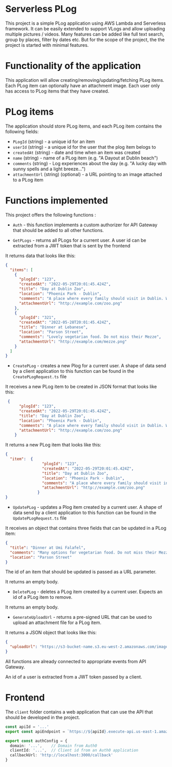 # Serverless PLog

This project is a simple PLog application using AWS Lambda and Serverless framework. 
It can be easily extended to support VLogs and allow uploading multiple pictures / videos. 
Many features can be added like full text search, group by places, filter by dates etc. But for the scope of the project, the the project is started with minimal features.

# Functionality of the application

This application will allow creating/removing/updating/fetching PLog items. 
Each PLog item can optionally have an attachment image. Each user only has access to PLog items that they have created.

# PLog items

The application should store PLog items, and each PLog item contains the following fields:

* `PLogId` (string) - a unique id for an item
* `userId` (string) - a unique id for the user that the plog item belogs to
* `createdAt` (string) - date and time when an item was created
* `name` (string) - name of a PLog item (e.g. "A Dayout at Dublin beach")
* `comments` (string) - Log experiences about the day (e.g. "A lucky day with sunny spells and a light breeze...")
* `attachmentUrl` (string) (optional) - a URL pointing to an image attached to a PLog item


# Functions implemented

This project offers the following functions :

* `Auth` - this function implements a custom authorizer for API Gateway that should be added to all other functions.

* `GetPLogs` - returns all PLogs for a current user. A user id can be extracted from a JWT token that is sent by the frontend

It returns data that looks like this:

```json
{
  "items": [
    {
      "plogId": "123",
      "createdAt": "2022-05-29T20:01:45.424Z",
      "title": "Day at Dublin Zoo",
      "location": "Phoenix Park - Dublin",
      "comments": "A place where every family should visit in Dublin. We saw numerous animals happily coexisting.",
      "attachmentUrl": "http://example.com/zoo.png"
    },
    {
      "plogId": "321",
      "createdAt": "2022-05-28T20:01:45.424Z",
      "title": "Dinner at Lebanese",
      "location": "Parson Street",
      "comments": "Lovely vegetarian food. Do not miss their Mezze",
      "attachmentUrl": "http://example.com/mezze.png"
    }
  ]
}
```

* `CreatePLog` - creates a new Plog for a current user. A shape of data send by a client application to this function can be found in the `CreatePLogRequest.ts` file

It receives a new PLog item to be created in JSON format that looks like this:

```json
 {
      "plogId": "123",
      "createdAt": "2022-05-29T20:01:45.424Z",
      "title": "Day at Dublin Zoo",
      "location": "Phoenix Park - Dublin",
      "comments": "A place where every family should visit in Dublin. We saw numerous animals happily coexisting.",
      "attachmentUrl": "http://example.com/zoo.png"
    }
```

It  returns a new PLog item that looks like this:

```json
{
  "item":  {
                "plogId": "123",
                "createdAt": "2022-05-29T20:01:45.424Z",
                "title": "Day at Dublin Zoo",
                "location": "Phoenix Park - Dublin",
                "comments": "A place where every family should visit in Dublin. We saw numerous animals happily coexisting.",
                "attachmentUrl": "http://example.com/zoo.png"
              }
}
```

* `UpdatePLog` - updates a Plog item created by a current user. A shape of data send by a client application to this function can be found in the `UpdatePLogRequest.ts` file

It receives an object that contains three fields that can be updated in a PLog item:

```json
{
  "title": "Dinner at Umi Falafel",
  "comments": "Many options for vegetarian food. Do not miss their Mezze",
  "location": "Parson Street"
}
```

The id of an item that should be updated is passed as a URL parameter.

It returns an empty body.

* `DeletePLog` - deletes a PLog item created by a current user. Expects an id of a PLog item to remove.

It returns an empty body.

* `GenerateUploadUrl` - returns a pre-signed URL that can be used to upload an attachment file for a PLog item.

It returns a JSON object that looks like this:

```json
{
  "uploadUrl": "https://s3-bucket-name.s3.eu-west-2.amazonaws.com/image.png"
}
```

All functions are already connected to appropriate events from API Gateway.

An id of a user is extracted from a JWT token passed by a client.

# Frontend

The `client` folder contains a web application that can use the API that should be developed in the project.

```ts
const apiId = '...' 
export const apiEndpoint = `https://${apiId}.execute-api.us-east-1.amazonaws.com/dev`

export const authConfig = {
  domain: '...',    // Domain from Auth0
  clientId: '...',  // Client id from an Auth0 application
  callbackUrl: 'http://localhost:3000/callback'
}
```
